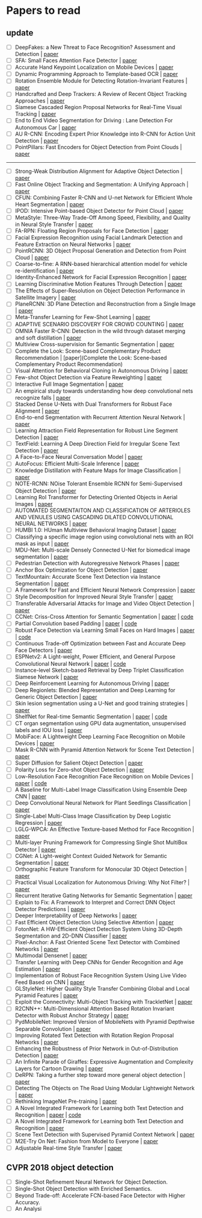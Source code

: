 # Papers to read

## update

- [ ] DeepFakes: a New Threat to Face Recognition? Assessment and Detection | [paper](https://arxiv.org/pdf/1812.08685.pdf)
- [ ] SFA: Small Faces Attention Face Detector | [paper](https://arxiv.org/pdf/1812.08402.pdf)
- [ ] Accurate Hand Keypoint Localization on Mobile Devices | [paper](https://arxiv.org/pdf/1812.08028.pdf)
- [ ] Dynamic Programming Approach to Template-based OCR | [paper](https://arxiv.org/pdf/1812.07933.pdf)
- [ ] Rotation Ensemble Module for Detecting Rotation-Invariant Features | [paper](https://arxiv.org/pdf/1812.07762.pdf)
- [ ] Handcrafted and Deep Trackers: A Review of Recent Object Tracking Approaches | [paper](https://arxiv.org/pdf/1812.07368.pdf)
- [ ] Siamese Cascaded Region Proposal Networks for Real-Time Visual Tracking | [paper](https://arxiv.org/pdf/1812.06148.pdf)
- [ ] End to End Video Segmentation for Driving : Lane Detection For Autonomous Car | [paper](https://arxiv.org/pdf/1812.05914.pdf)
- [ ] AU R-CNN: Encoding Expert Prior Knowledge into R-CNN for Action Unit Detection | [paper](https://arxiv.org/pdf/1812.05788.pdf)
- [ ] PointPillars: Fast Encoders for Object Detection from Point Clouds | [paper](https://arxiv.org/pdf/1812.05784.pdf)

----

- [ ] Strong-Weak Distribution Alignment for Adaptive Object Detection | [paper](https://arxiv.org/pdf/1812.04798.pdf)
- [ ] Fast Online Object Tracking and Segmentation: A Unifying Approach | [paper](https://arxiv.org/pdf/1812.05050.pdf)
- [ ] CFUN: Combining Faster R-CNN and U-net Network for Efficient Whole Heart Segmentation | [paper](https://arxiv.org/pdf/1812.04914.pdf)
- [ ] IPOD: Intensive Point-based Object Detector for Point Cloud | [paper](https://arxiv.org/pdf/1812.05276.pdf)
- [ ] MetaStyle: Three-Way Trade-Off Among Speed, Flexibility, and Quality in Neural Style Transfer | [paper](https://arxiv.org/pdf/1812.05233.pdf)
- [ ] FA-RPN: Floating Region Proposals for Face Detection | [paper](https://arxiv.org/pdf/1812.05586.pdf)
- [ ] Facial Expression Recognition using Facial Landmark Detection and Feature Extraction on Neural Networks | [paper](https://arxiv.org/abs/1812.04510)
- [ ] PointRCNN: 3D Object Proposal Generation and Detection from Point Cloud | [paper](https://arxiv.org/pdf/1812.04244.pdf)
- [ ] Coarse-to-fine: A RNN-based hierarchical attention model for vehicle re-identification | [paper](https://arxiv.org/pdf/1812.04239.pdf)
- [ ] Identity-Enhanced Network for Facial Expression Recognition | [paper](https://arxiv.org/pdf/1812.04207.pdf)
- [ ] Learning Discriminative Motion Features Through Detection | [paper](https://arxiv.org/pdf/1812.04172.pdf)
- [ ] The Effects of Super-Resolution on Object Detection Performance in Satellite Imagery | [paper](https://arxiv.org/pdf/1812.04098.pdf)
- [ ] PlaneRCNN: 3D Plane Detection and Reconstruction from a Single Image | [paper](https://arxiv.org/pdf/1812.04072.pdf)
- [ ] Meta-Transfer Learning for Few-Shot Learning | [paper](https://arxiv.org/pdf/1812.02391.pdf)
- [ ] ADAPTIVE SCENARIO DISCOVERY FOR CROWD COUNTING | [paper](https://arxiv.org/pdf/1812.02393.pdf)
- [ ] OMNIA Faster R-CNN: Detection in the wild through dataset merging and soft distillation | [paper](https://arxiv.org/pdf/1812.02611.pdf)
- [ ] Multiview Cross-supervision for Semantic Segmentation | [paper](https://arxiv.org/pdf/1812.01738.pdf)
- [ ] Complete the Look: Scene-based Complementary Product Recommendation | [paper](Complete the Look: Scene-based Complementary Product Recommendation)
- [ ] Visual Attention for Behavioral Cloning in Autonomous Driving | [paper](https://arxiv.org/pdf/1812.01802.pdf)
- [ ] Few-shot Object Detection via Feature Reweighting | [paper](https://arxiv.org/pdf/1812.01866.pdf)
- [ ] Interactive Full Image Segmentation | [paper](https://arxiv.org/pdf/1812.01888.pdf)
- [ ] An empirical study towards understanding how deep convolutional nets recognize falls | [paper](https://arxiv.org/pdf/1812.01923.pdf)
- [ ] Stacked Dense U-Nets with Dual Transformers for Robust Face Alignment | [paper](https://arxiv.org/pdf/1812.01936.pdf)
- [ ] End-to-end Segmentation with Recurrent Attention Neural Network | [paper](https://arxiv.org/pdf/1812.02068.pdf)
- [ ] Learning Attraction Field Representation for Robust Line Segment Detection | [paper](https://arxiv.org/pdf/1812.02122.pdf)
- [ ] TextField: Learning A Deep Direction Field for Irregular Scene Text Detection | [paper](https://arxiv.org/pdf/1812.01393.pdf)
- [ ] A Face-to-Face Neural Conversation Model | [paper](https://arxiv.org/pdf/1812.01525.pdf)
- [ ] AutoFocus: Efficient Multi-Scale Inference | [paper](https://arxiv.org/pdf/1812.01600.pdf)
- [ ] Knowledge Distillation with Feature Maps for Image Classification | [paper](https://arxiv.org/pdf/1812.00660.pdf)
- [ ] NOTE-RCNN: NOise Tolerant Ensemble RCNN for Semi-Supervised Object Detection | [paper](https://arxiv.org/pdf/1812.00124.pdf)
- [ ] Learning RoI Transformer for Detecting Oriented Objects in Aerial Images | [paper](https://arxiv.org/pdf/1812.00155.pdf)
- [ ] AUTOMATED SEGMENTAITON AND CLASSIFICATION OF ARTERIOLES AND VENULES USING CASCADING DILATED CONVOLUTIONAL NEURAL NETWORKS | [paper](https://arxiv.org/pdf/1812.00137.pdf)
- [ ] HUMBI 1.0: HUman Multiview Behavioral Imaging Dataset | [paper](https://arxiv.org/pdf/1812.00281.pdf)
- [ ] Classifying a specific image region using convolutional nets with an ROI mask as input | [paper](https://arxiv.org/ftp/arxiv/papers/1812/1812.00291.pdf)
- [ ] MDU-Net: Multi-scale Densely Connected U-Net for biomedical image segmentation | [paper](https://arxiv.org/pdf/1812.00352.pdf)
- [ ] Pedestrian Detection with Autoregressive Network Phases | [paper](https://arxiv.org/pdf/1812.00440.pdf)
- [ ] Anchor Box Optimization for Object Detection | [paper](https://arxiv.org/pdf/1812.00469.pdf)
- [ ] TextMountain: Accurate Scene Text Detection via Instance Segmentation | [paper](https://arxiv.org/pdf/1811.12786.pdf)
- [ ] A Framework for Fast and Efficient Neural Network Compression | [paper](https://arxiv.org/pdf/1811.12781.pdf)
- [ ] Style Decomposition for Improved Neural Style Transfer | [paper](https://arxiv.org/pdf/1811.12704.pdf)
- [ ] Transferable Adversarial Attacks for Image and Video Object Detection | [paper](https://arxiv.org/pdf/1811.12641.pdf)
- [ ] CCNet: Criss-Cross Attention for Semantic Segmentation | [paper](https://arxiv.org/pdf/1811.11721.pdf) | [code](https://github.com/speedinghzl/CCNet)
- [ ] Partial Convolution based Padding | [paper](https://arxiv.org/pdf/1811.11718.pdf) | [code](https://github.com/NVIDIA/partialconv)
- [ ] Robust Face Detection via Learning Small Faces on Hard Images | [paper](https://arxiv.org/pdf/1811.11662.pdf) | [code](https://github.com/bairdzhang/smallhardface)
- [ ] Continuous Trade-off Optimization between Fast and Accurate Deep Face Detectors | [paper](https://arxiv.org/pdf/1811.11582.pdf)
- [ ] ESPNetv2: A Light-weight, Power Efficient, and General Purpose Convolutional Neural Network | [paper](https://arxiv.org/pdf/1811.11431.pdf) | [code](https://github.com/sacmehta/ESPNetv2)
- [ ] Instance-level Sketch-based Retrieval by Deep Triplet Classification Siamese Network | [paper](https://arxiv.org/pdf/1811.11375.pdf)
- [ ] Deep Reinforcement Learning for Autonomous Driving | [paper](https://arxiv.org/pdf/1811.11329.pdf)
- [ ] Deep Regionlets: Blended Representation and Deep Learning for Generic Object Detection | [paper](https://arxiv.org/pdf/1811.11318.pdf)
- [ ] Skin lesion segmentation using a U-Net and good training strategies | [paper](https://arxiv.org/pdf/1811.11314.pdf)
- [ ] ShelfNet for Real-time Semantic Segmentation | [paper](https://arxiv.org/pdf/1811.11254.pdf) | [code](https://github.com/juntang-zhuang/ShelfNet)
- [ ] CT organ segmentation using GPU data augmentation, unsupervised labels and IOU loss | [paper](https://arxiv.org/pdf/1811.11226.pdf)
- [ ] MobiFace: A Lightweight Deep Learning Face Recognition on Mobile Devices | [paper](https://arxiv.org/pdf/1811.11080.pdf)
- [ ] Mask R-CNN with Pyramid Attention Network for Scene Text Detection | [paper](https://arxiv.org/pdf/1811.09058.pdf)
- [ ] Super Diffusion for Salient Object Detection | [paper](https://arxiv.org/pdf/1811.09038.pdf)
- [ ] Polarity Loss for Zero-shot Object Detection | [paper](https://arxiv.org/pdf/1811.08982.pdf)
- [ ] Low-Resolution Face Recognition Face Recognition on Mobile Devices | [paper](https://arxiv.org/pdf/1811.08965.pdf) | [code](https://qmul-tinyface.github.io/)
- [ ] A Baseline for Multi-Label Image Classification Using Ensemble Deep CNN | [paper](https://arxiv.org/pdf/1811.08412.pdf)
- [ ] Deep Convolutional Neural Network for Plant Seedlings Classification | [paper](https://arxiv.org/pdf/1811.08404.pdf)
- [ ] Single-Label Multi-Class Image Classification by Deep Logistic Regression | [paper](https://arxiv.org/pdf/1811.08400.pdf)
- [ ] LGLG-WPCA: An Effective Texture-based Method for Face Recognition | [paper](https://arxiv.org/pdf/1811.08345.pdf)
- [ ] Multi-layer Pruning Framework for Compressing Single Shot MultiBox Detector | [paper](https://arxiv.org/pdf/1811.08342.pdf)
- [ ] CGNet: A Light-weight Context Guided Network for Semantic Segmentation | [paper](https://arxiv.org/pdf/1811.08201.pdf)
- [ ] Orthographic Feature Transform for Monocular 3D Object Detection | [paper](https://arxiv.org/pdf/1811.08188.pdf)
- [ ] Practical Visual Localization for Autonomous Driving: Why Not Filter? | [paper](https://arxiv.org/pdf/1811.08063.pdf)
- [ ] Recurrent Iterative Gating Networks for Semantic Segmentation | [paper](https://arxiv.org/pdf/1811.08043.pdf)
- [ ] Explain to Fix: A Framework to Interpret and Correct DNN Object Detector Predictions | [paper](https://arxiv.org/pdf/1811.08011.pdf)
- [ ] Deeper Interpretability of Deep Networks | [paper](https://arxiv.org/pdf/1811.07807.pdf)
- [ ] Fast Efficient Object Detection Using Selective Attention | [paper](https://arxiv.org/pdf/1811.07502.pdf)
- [ ] FotonNet: A HW-Efficient Object Detection System Using 3D-Depth Segmentation and 2D-DNN Classifier | [paper](https://arxiv.org/pdf/1811.07493.pdf)
- [ ] Pixel-Anchor: A Fast Oriented Scene Text Detector with Combined Networks | [paper](https://arxiv.org/pdf/1811.07432.pdf)
- [ ] Multimodal Densenet | [paper](https://arxiv.org/pdf/1811.07407.pdf)
- [ ] Transfer Learning with Deep CNNs for Gender Recognition and Age Estimation | [paper](https://arxiv.org/pdf/1811.07344.pdf)
- [ ] Implementation of Robust Face Recognition System Using Live Video Feed Based on CNN | [paper](https://arxiv.org/pdf/1811.07339.pdf)
- [ ] GLStyleNet: Higher Quality Style Transfer Combining Global and Local Pyramid Features | [paper](https://arxiv.org/pdf/1811.07260.pdf)
- [ ] Exploit the Connectivity: Multi-Object Tracking with TrackletNet | [paper](https://arxiv.org/pdf/1811.07258.pdf)
- [ ] R2CNN++: Multi-Dimensional Attention Based Rotation Invariant Detector with Robust Anchor Strategy | [paper](https://arxiv.org/pdf/1811.07126.pdf)
- [ ] PydMobileNet: Improved Version of MobileNets with Pyramid Depthwise Separable Convolution | [paper](https://arxiv.org/pdf/1811.07083.pdf)
- [ ] Improving Rotated Text Detection with Rotation Region Proposal Networks | [paper](https://arxiv.org/pdf/1811.07031.pdf)
- [ ] Enhancing the Robustness of Prior Network in Out-of-Distribution Detection | [paper](https://arxiv.org/pdf/1811.07308.pdf)
- [ ] An Infinite Parade of Giraffes: Expressive Augmentation and Complexity Layers for Cartoon Drawing | [paper](https://arxiv.org/pdf/1811.07023.pdf)
- [ ] DeRPN: Taking a further step toward more general object detection | [paper](https://arxiv.org/pdf/1811.06700.pdf)
- [ ] Detecting The Objects on The Road Using Modular Lightweight Network | [paper](https://arxiv.org/pdf/1811.06641.pdf)
- [ ] Rethinking ImageNet Pre-training | [paper](https://arxiv.org/pdf/1811.08883.pdf)
- [ ] A Novel Integrated Framework for Learning both Text Detection and Recognition | [paper](https://arxiv.org/pdf/1811.08728.pdf) | [code](https://github.com/chwilms/AttentionMask)
- [ ] A Novel Integrated Framework for Learning both Text Detection and Recognition | [paper](https://arxiv.org/pdf/1811.08611.pdf)
- [ ] Scene Text Detection with Supervised Pyramid Context Network | [paper](https://arxiv.org/pdf/1811.08605.pdf)
- [ ] M2E-Try On Net: Fashion from Model to Everyone | [paper](https://arxiv.org/pdf/1811.08599.pdf)
- [ ] Adjustable Real-time Style Transfer | [paper](https://arxiv.org/pdf/1811.08560.pdf)

## CVPR 2018 object detection

- [ ] Single-Shot Refinement Neural Network for Object Detection.
- [ ] Single-Shot Object Detection with Enriched Semantics.
- [ ] Beyond Trade-off: Accelerate FCN-based Face Detector with Higher Accuracy.
- [ ] An Analysi
